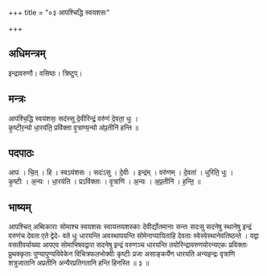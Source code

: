 +++
title = "०३ आपश्चिद्धि स्वयशसः"

+++
## अधिमन्त्रम्
इन्द्रावरुणौ। वसिष्ठः। त्रिष्टुप्।

## मन्त्रः
आप॑श्चि॒द्धि स्वय॑शसः॒ सद॑स्सु दे॒वीरिन्द्रं॒ वरु॑णं दे॒वता॒ धुः ।  
कृ॒ष्टीर॒न्यो धा॒रय॑ति॒ प्रवि॑क्ता वृ॒त्राण्य॒न्यो अ॑प्र॒तीनि॑ हन्ति ॥

## पदपाठः
आपः॑ । चि॒त् । हि । स्वऽय॑शसः । सदः॑ऽसु । दे॒वीः । इन्द्र॑म् । वरु॑णम् । दे॒वता॑ । धुरिति॒ धुः ।  
कृ॒ष्टीः । अ॒न्यः । धा॒रय॑ति । प्रऽवि॑क्ताः । वृ॒त्राणि॑ । अ॒न्यः । अ॒प्र॒तीनि॑ । ह॒न्ति॒ ॥

## भाष्यम्
आपश्चित् अब्विकाराः सोमाश्च स्वयशसः स्वायत्तयशस्काः देवीर्द्योतमानाः सन्तः सदःसु सदनेषु स्थानेषु इन्द्रं वरुणंच देवता एते द्वेदे- वते धुः धारयन्ति अवस्थापयन्ति सोमेनाप्यायिताहि देवताः स्वेस्वेस्थानेवतिष्ठन्ते । यद्वा वसतीवर्याख्या आपएव सोमाभिषवद्वारा सदनेषु इन्द्रं वरुणञ्च धारयन्ति तयोरिन्द्रावरुणयोरन्यएकः प्रविक्ताः प्रुथक्कृताः पुण्यापुण्यविवेकेन विचित्रफलभोक्वीः कृष्टीः प्रजा असाङ्कर्येण धारयति अन्यइन्द्रः वृत्राणि शत्रुजातानि अप्रतीनि अन्यैरप्रतिगतानि हन्ति हिनस्ति ॥ ३ ॥